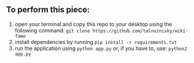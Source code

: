 ## To perform this piece:
1. open your terminal and copy this repo to your desktop using the following command:
`git clone https://github.com/talnoznisky/wiki-fame`
2. install dependencies by running
`pip install -r requirements.txt`
3. run the application using
`python app.py`
or, if you have to, use:
`python2 app.py`
